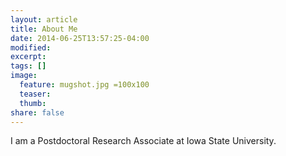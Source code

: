 ```yaml
---
layout: article
title: About Me
date: 2014-06-25T13:57:25-04:00
modified:
excerpt:
tags: []
image:
  feature: mugshot.jpg =100x100
  teaser:
  thumb:
share: false
---
```


I am a Postdoctoral Research Associate at Iowa State University.